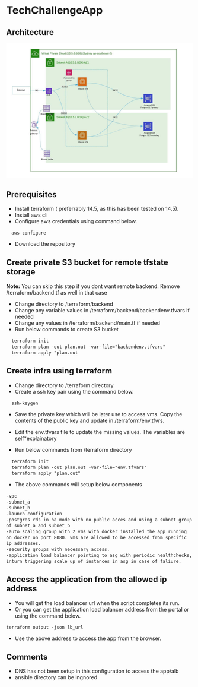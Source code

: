 # TechChallengeApp

## Architecture 
![Alt text](./architecture.jpeg?raw=true "architecture")

## Prerequisites
* Install terraform ( preferrably 14.5, as this has been tested on 14.5). 
* Install aws cli
* Configure aws credentials using command below.
```
  aws configure
```
* Download the repository

## Create private S3 bucket for remote tfstate storage
**Note:** You can skip this step if you dont want remote backend. Remove /terraform/backend.tf as well in that case
* Change directory to /terraform/backend
* Change any variable values in /terraform/backend/backendenv.tfvars if needed
* Change any values in /terraform/backend/main.tf if needed
* Run below commands to create S3 bucket
```
  terraform init
  terraform plan -out plan.out -var-file="backendenv.tfvars"
  terraform apply "plan.out
```


## Create infra using terraform
* Change directory to /terraform directory
* Create a ssh key pair using the command below.
```
  ssh-keygen
```
* Save the private key which will be later use to access vms. Copy the contents of the public key and update in /terraform/env.tfvrs.
* Edit the env.tfvars file to update the missing values. The variables are self*explainatory

* Run below commands from /terraform directory
```
  terraform init
  terraform plan -out plan.out -var-file="env.tfvars"
  terraform apply "plan.out"
```
* The above commands will setup below components
```
-vpc
-subnet_a
-subnet_b
-launch configuration
-postgres rds in ha mode with no public acces and using a subnet group of subnet_a and subnet_b
-auto scaling group with 2 vms with docker installed the app running on docker on port 8080. vms are allowed to be accessed from specific ip addresses. 
-security groups with necessary access.
-application load balancer pointing to asg with periodic healthchecks, inturn triggering scale up of instances in asg in case of faliure.
```

## Access the application from the allowed ip address
* You will get the load balancer url when the script completes its run.
* Or you can get the application load balancer address from the portal or using the command below.
```
terraform output -json lb_url
```
* Use the above address to access the app from the browser.


## Comments
* DNS has not been setup in this configuration to access the app/alb
* ansible directory can be ingnored
